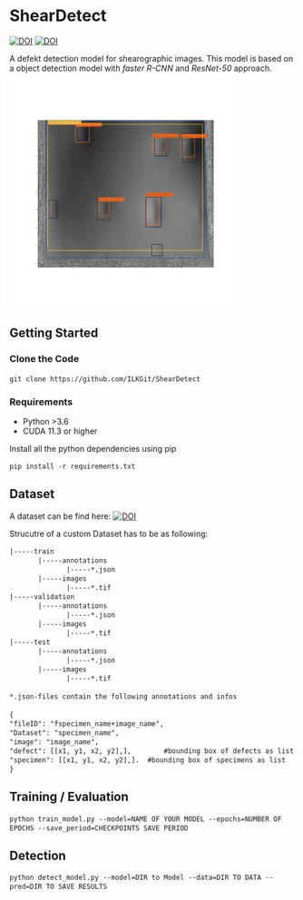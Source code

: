 # ShearDetect
[![DOI](https://zenodo.org/badge/DOI/10.5281/zenodo.6463119.svg)](https://doi.org/10.5281/zenodo.6463119)
[![DOI](https://zenodo.org/badge/DOI/10.5281/zenodo.6482460.svg)](https://doi.org/10.5281/zenodo.6482459)

A defekt detection model for shearographic images. This model is based on a object detection model with *faster R-CNN* and *ResNet-50* approach.

<img src="https://github.com/ILKGit/ShearDetect/blob/main/imgs/model_1x_001.png" data-canonical-src="https://github.com/ILKGit/ShearDetect/blob/main/imgs/model_1x_001.png" width="400" height="400" />


## Getting Started
### Clone the Code
```
git clone https://github.com/ILKGit/ShearDetect
```
### Requirements
* Python >3.6
* CUDA 11.3 or higher

Install all the python dependencies using pip
```
pip install -r requirements.txt
```
## Dataset
A dataset can be find here: [![DOI](https://zenodo.org/badge/DOI/10.5281/zenodo.6463119.svg)](https://doi.org/10.5281/zenodo.6463119)

Strucutre of a custom Dataset has to be as following:
```
|-----train
       |-----annotations
              |-----*.json
       |-----images
              |-----*.tif
|-----validation
       |-----annotations
              |-----*.json
       |-----images
              |-----*.tif
|-----test
       |-----annotations
              |-----*.json
       |-----images
              |-----*.tif

*.json-files contain the following annotations and infos

{
"fileID": "fspecimen_name+image_name",
"Dataset": "specimen_name",
"image": "image_name",
"defect": [[x1, y1, x2, y2],],        #bounding box of defects as list
"specimen": [[x1, y1, x2, y2],].  #bounding box of specimens as list
}
```
## Training / Evaluation
```
python train_model.py --model=NAME OF YOUR MODEL --epochs=NUMBER OF EPOCHS --save_period=CHECKPOINTS SAVE PERIOD
```
## Detection
```
python detect_model.py --model=DIR to Model --data=DIR TO DATA --pred=DIR TO SAVE RESULTS
```

